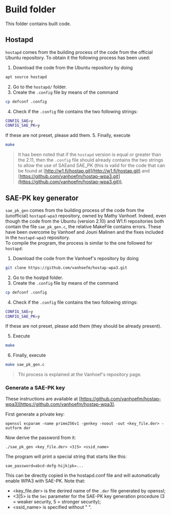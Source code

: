 # Build folder
This folder contains built code.

## Hostapd
`hostapd` comes from the building process of the code from the official Ubuntu repository.
To obtain it the following process has been used:
1. Download the code from the Ubuntu repository by doing
```bash
apt source hostapd
```
2. Go to the `hostapd/` folder.
3. Create the `.config` file by means of the command
```bash
cp defconf .config
```
4. Check if the `.config` file contains the two following strings:
```bash
CONFIG_SAE=y
CONFIG_SAE_PK=y
```
If these are not preset, please add them.
5. Finally, execute
```bash
make
```
> It has been noted that if the `hostapd` version is equal or greater than the 2.11,
> then the `.config` file should already contains the two strings to allow the use of SAEand SAE_PK
> (this is valid for the code that can be found at [http://w1.fi/hostap.git](http://w1.fi/hostap.git)
> and [https://github.com/vanhoefm/hostap-wpa3.git](https://github.com/vanhoefm/hostap-wpa3.git)).

## SAE-PK key generator
`sae_pk_gen` comes from the building process of the code from the (unofficial) `hostapd-wpa3` repository,
owned by Mathy Vanhoef. Indeed, even though the code from the Ubuntu (version 2.10) and W1.fi repositories
both contain the file `sae_pk_gen.c`, the relative MakeFile contains errors. These have been overcome by
Vanhoef and Jouni Malinen and the fixes included in the `hostapd-wpa3` repository.<br>
To compile the program, the process is similar to the one followed for `hostapd`:
1. Download the code from the Vanhoef's repository by doing
```bash
git clone https://github.com/vanhoefm/hostap-wpa3.git
```
2. Go to the hostpd folder.
3. Create the `.config` file by means of the command
```bash
cp defconf .config
```
4. Check if the `.config` file contains the two following strings:
```bash
CONFIG_SAE=y
CONFIG_SAE_PK=y
```
If these are not preset, please add them (they should be already present).

5. Execute
```bash
make
```
6. Finally, execute
```bash
make sae_pk_gen.c
```
> Thi process is explained at the Vanhoef's repository page.

### Generate a SAE-PK key
These instructions are available at [https://github.com/vanhoefm/hostap-wpa3](https://github.com/vanhoefm/hostap-wpa3).

First generate a private key:
```
openssl ecparam -name prime256v1 -genkey -noout -out <key_file.der> -outform der
```
Now derive the password from it:
```
./sae_pk_gen <key_file.der> <3|5> <ssid_name>
```
The program will print a special string that starts like this:
```
sae_password=abcd-defg-hijk|pk=...
```
This can be directly copied in the hostapd.conf file and will automatically enable WPA3 with SAE-PK.
Note that:
- <key_file.der> is the derired name of the `.der` file generated by openssl;
- <3|5> is the `Sec` parameter for the SAE-PK key generation procedure (3 = weaker security, 5 = stronger security);
- <ssid_name> is specified without " ".
